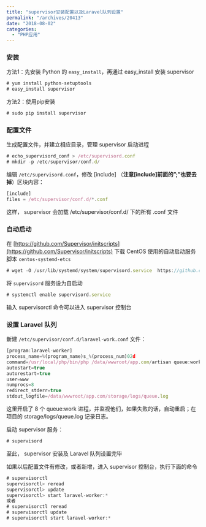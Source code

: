 ```yaml
---
title: "supervisor安装配置以及Laravel队列设置"
permalink: "/archives/20413"
date: "2018-08-02"
categories: 
  - "PHP应用"
---
```


### 安装

方法1：先安装 Python 的 `easy_install`，再通过 easy\_install 安装 supervisor

``` js
# yum install python-setuptools
# easy_install supervisor
```

方法2：使用pip安装

``` js
# sudo pip install supervisor
```

### 配置文件

生成配置文件，并建立相应目录，管理 supervisor 启动进程

``` js
# echo_supervisord_conf > /etc/supervisord.conf
# mkdir -p /etc/supervisor/conf.d/
```

编辑 `/etc/supervisord.conf`，修改 \[include\] （**注意\[include\]前面的”;”也要去掉**）区块内容：

``` js
[include]
files = /etc/supervisor/conf.d/*.conf
```

这样， supervisor 会加载 /etc/supervisor/conf.d/ 下的所有 .conf 文件

### 自动启动

在 [https://github.com/Supervisor/initscripts](https://github.com/Supervisor/initscripts) 下载 CentOS 使用的自动启动服务脚本 `centos-systemd-etcs`

``` js
# wget -O /usr/lib/systemd/system/supervisord.service  https://github.com/Supervisor/initscripts/raw/master/centos-systemd-etcs
```

将 `supervisord` 服务设为自启动

``` js
# systemctl enable supervisord.service
```

输入 supervisorctl 命令可以进入 supervisor 控制台

### 设置 Laravel 队列

新建 `/etc/supervisor/conf.d/laravel-work.conf` 文件：

``` js
[program:laravel-worker]
process_name=%(program_name)s_%(process_num)02d
command=/usr/local/php/bin/php /data/wwwroot/app.com/artisan queue:work database --sleep=3 --tries=3 --daemon
autostart=true
autorestart=true
user=www
numprocs=8
redirect_stderr=true
stdout_logfile=/data/wwwroot/app.com/storage/logs/queue.log
```

这里开启了 8 个 queue:work 进程，并监视他们，如果失败的话，自动重启；在项目的 storage/logs/queue.log 记录日志。

启动 supervisor 服务：

``` js
# supervisord
```

至此， supervisor 安装及 Laravel 队列设置完毕

如果以后配置文件有修改，或者新增，进入 supervisor 控制台，执行下面的命令

``` js
# supervisorctl
supervisorctl> reread
supervisorctl> update
supervisorctl> start laravel-worker:*
或者
# supervisorctl reread
# supervisorctl update
# supervisorctl start laravel-worker:*
```
